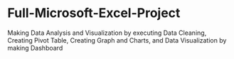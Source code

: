 # Full-Microsoft-Excel-Project

Making Data Analysis and Visualization by executing Data Cleaning, Creating Pivot Table, Creating Graph and Charts, and Data Visualization by making Dashboard
